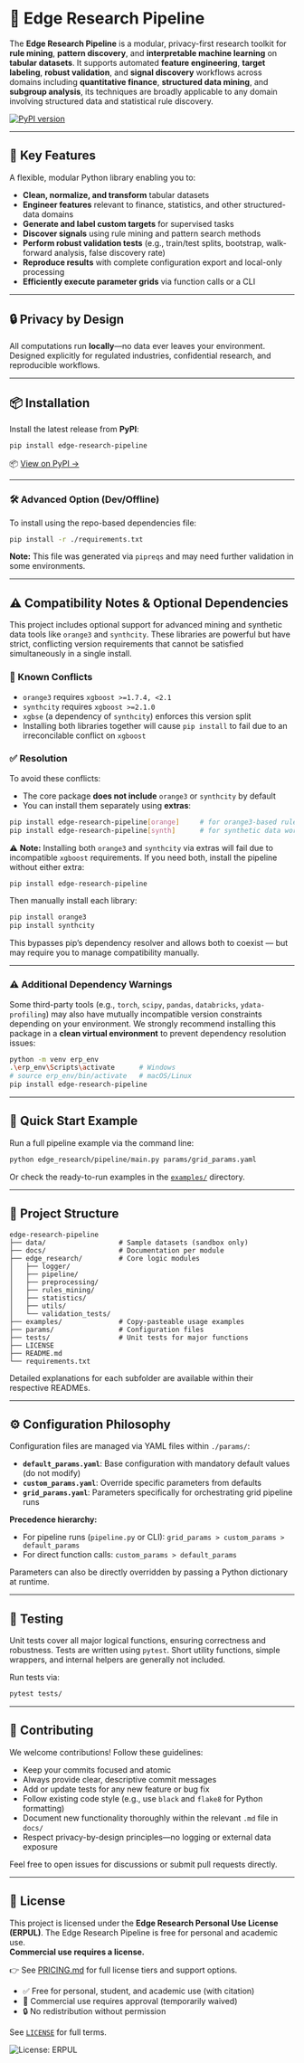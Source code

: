 # 🧠 Edge Research Pipeline

The **Edge Research Pipeline** is a modular, privacy-first research toolkit for **rule mining**, **pattern discovery**, and **interpretable machine learning** on **tabular datasets**. It supports automated **feature engineering**, **target labeling**, **robust validation**, and **signal discovery** workflows across domains including **quantitative finance**, **structured data mining**, and **subgroup analysis**, its techniques are broadly applicable to any domain involving structured data and statistical rule discovery.

[![PyPI version](https://img.shields.io/pypi/v/edge-research-pipeline)](https://pypi.org/project/edge-research-pipeline/)

---

## 🚀 Key Features

A flexible, modular Python library enabling you to:

* **Clean, normalize, and transform** tabular datasets
* **Engineer features** relevant to finance, statistics, and other structured-data domains
* **Generate and label custom targets** for supervised tasks
* **Discover signals** using rule mining and pattern search methods
* **Perform robust validation tests** (e.g., train/test splits, bootstrap, walk-forward analysis, false discovery rate)
* **Reproduce results** with complete configuration export and local-only processing
* **Efficiently execute parameter grids** via function calls or a CLI

---

## 🔒 Privacy by Design

All computations run **locally**—no data ever leaves your environment. Designed explicitly for regulated industries, confidential research, and reproducible workflows.

---

## 📦 Installation

Install the latest release from **PyPI**:

```bash
pip install edge-research-pipeline
```

📦 [View on PyPI →](https://pypi.org/project/edge-research-pipeline/)

---

### 🛠️ Advanced Option (Dev/Offline)

To install using the repo-based dependencies file:

```bash
pip install -r ./requirements.txt
```

 **Note:** This file was generated via `pipreqs` and may need further validation in some environments.

---

## ⚠️ Compatibility Notes & Optional Dependencies

This project includes optional support for advanced mining and synthetic data tools like `orange3` and `synthcity`. These libraries are powerful but have strict, conflicting version requirements that cannot be satisfied simultaneously in a single install.

### 🧨 Known Conflicts

* `orange3` requires `xgboost >=1.7.4, <2.1`
* `synthcity` requires `xgboost >=2.1.0`
* `xgbse` (a dependency of `synthcity`) enforces this version split
* Installing both libraries together will cause `pip install` to fail due to an irreconcilable conflict on `xgboost`


### ✅ Resolution

To avoid these conflicts:

* The core package **does not include** `orange3` or `synthcity` by default
* You can install them separately using **extras**:

 ```bash
 pip install edge-research-pipeline[orange]     # for orange3-based rule data generation
 pip install edge-research-pipeline[synth]      # for synthetic data workflows
 ```

⚠️ **Note:** Installing both `orange3` and `synthcity` via extras will fail due to incompatible `xgboost` requirements.
If you need both, install the pipeline without either extra:

```bash
pip install edge-research-pipeline
```

Then manually install each library:

```bash
pip install orange3
pip install synthcity
```

This bypasses pip’s dependency resolver and allows both to coexist — but may require you to manage compatibility manually.

---


### ⚠️ Additional Dependency Warnings

Some third-party tools (e.g., `torch`, `scipy`, `pandas`, `databricks`, `ydata-profiling`) may also have mutually incompatible version constraints depending on your environment. We strongly recommend installing this package in a **clean virtual environment** to prevent dependency resolution issues:

```bash
python -m venv erp_env
.\erp_env\Scripts\activate      # Windows
# source erp_env/bin/activate   # macOS/Linux
pip install edge-research-pipeline
```

---

## 🧩 Quick Start Example

Run a full pipeline example via the command line:

```bash
python edge_research/pipeline/main.py params/grid_params.yaml
```

Or check the ready-to-run examples in the [`examples/`](./examples/) directory.

---
<!--
Keywords:
rule mining, pattern discovery, interpretable machine learning, feature engineering,
subgroup discovery, tabular ML, signal validation, financial machine learning, data cleaning pipeline,
synthcity, orange3, CN2 rule induction, robust backtesting, rule-based modeling, bootstrapping, walk-forward analysis
-->

## 📁 Project Structure

```text
edge-research-pipeline
├── data/                  # Sample datasets (sandbox only)
├── docs/                  # Documentation per module
├── edge_research/         # Core logic modules
│   ├── logger/
│   ├── pipeline/
│   ├── preprocessing/
│   ├── rules_mining/
│   ├── statistics/
│   ├── utils/
│   └── validation_tests/
├── examples/              # Copy-pasteable usage examples
├── params/                # Configuration files
├── tests/                 # Unit tests for major functions
├── LICENSE
├── README.md
└── requirements.txt
```

Detailed explanations for each subfolder are available within their respective READMEs.

---

## ⚙️ Configuration Philosophy

Configuration files are managed via YAML files within `./params/`:

* **`default_params.yaml`**: Base configuration with mandatory default values (do not modify)
* **`custom_params.yaml`**: Override specific parameters from defaults
* **`grid_params.yaml`**: Parameters specifically for orchestrating grid pipeline runs

**Precedence hierarchy:**

* For pipeline runs (`pipeline.py` or CLI):
  `grid_params > custom_params > default_params`
* For direct function calls:
  `custom_params > default_params`

Parameters can also be directly overridden by passing a Python dictionary at runtime.

---

## 🧪 Testing

Unit tests cover all major logical functions, ensuring correctness and robustness. Tests are written using `pytest`. Short utility functions, simple wrappers, and internal helpers are generally not included.

Run tests via:

```bash
pytest tests/
```

---

## 🤝 Contributing

We welcome contributions! Follow these guidelines:

* Keep your commits focused and atomic
* Always provide clear, descriptive commit messages
* Add or update tests for any new feature or bug fix
* Follow existing code style (e.g., use `black` and `flake8` for Python formatting)
* Document new functionality thoroughly within the relevant `.md` file in `docs/`
* Respect privacy-by-design principles—no logging or external data exposure

Feel free to open issues for discussions or submit pull requests directly.

---

## 📄 License

This project is licensed under the **Edge Research Personal Use License (ERPUL)**.
The Edge Research Pipeline is free for personal and academic use.  
**Commercial use requires a license.**

👉 See [PRICING.md](./PRICING.md) for full license tiers and support options.

- ✅ Free for personal, student, and academic use (with citation)
- 💼 Commercial use requires approval (temporarily waived)
- 🔒 No redistribution without permission

See [`LICENSE`](./LICENSE) for full terms.

![License: ERPUL](https://img.shields.io/badge/license-ERPUL-blue)


